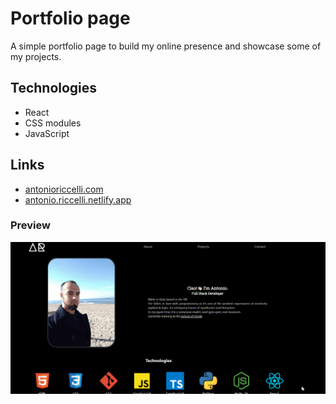 # Portfolio page

A simple portfolio page to build my online presence and showcase some of my projects. 

## Technologies

- React
- CSS modules
- JavaScript

## Links

- [antonioriccelli.com](https://antonioriccelli.com/)
- [antonio.riccelli.netlify.app](https://antonio-riccelli.netlify.app/)

### Preview

![Demo](./public/1.gif)